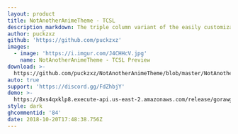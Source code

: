 ```yaml
---
layout: product
title: NotAnotherAnimeTheme - TCSL
description_markdown: The triple column variant of the easily customizable Discord theme!
author: puckzxz
github: 'https://github.com/puckzxz'
images:
  - image: 'https://i.imgur.com/J4CHHcV.jpg'
    name: NotAnotherAnimeTheme - TCSL Preview
download: >-
  https://github.com/puckzxz/NotAnotherAnimeTheme/blob/master/NotAnotherAnimeThemeTCSL.theme.css
auto: true
support: 'https://discord.gg/FdZhbjY'
demo: >-
  https://8xs4qxklp8.execute-api.us-east-2.amazonaws.com/release/gorawgit?giturl=/puckzxz/NotAnotherAnimeTheme/master/NotAnotherAnimeThemeTCSL.theme.css
style: dark
ghcommentid: '84'
date: 2018-10-20T17:48:38.756Z
---
```


